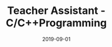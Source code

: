 ---
title: "Teacher Assistant - C/C++Programming"
collection: teaching
type: "Undergraduate course"
permalink: /teaching/6
date: 2019-09-01
venue: "Sharif University Electrical Engineering Department"
location: "City, Country"
---